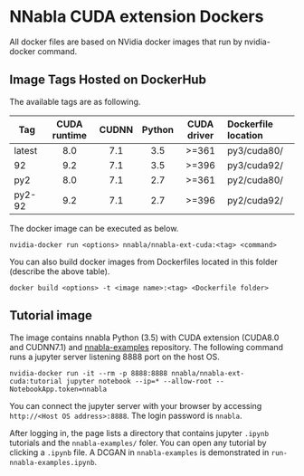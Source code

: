 # NNabla CUDA extension Dockers

All docker files are based on NVidia docker images
that run by nvidia-docker command.

## Image Tags Hosted on DockerHub

The available tags are as following.

| Tag    | CUDA runtime | CUDNN | Python | **CUDA driver** | Dockerfile location |
| ------ |:------------:|:-----:|:------:|:---------------:|:------------------- |
| latest | 8.0          | 7.1   | 3.5    | >=361           | py3/cuda80/         |
| 92     | 9.2          | 7.1   | 3.5    | >=396           | py3/cuda92/         |
| py2    | 8.0          | 7.1   | 2.7    | >=361           | py2/cuda80/         |
| py2-92 | 9.2          | 7.1   | 2.7    | >=396           | py2/cuda92/         |

The docker image can be executed as below.

```
nvidia-docker run <options> nnabla/nnabla-ext-cuda:<tag> <command>
```

You can also build docker images from Dockerfiles located in this folder (describe the above table).

```
docker build <options> -t <image name>:<tag> <Dockerfile folder>
```

## Tutorial image

The image contains nnabla Python (3.5)  with CUDA extension (CUDA8.0 and CUDNN7.1) and [nnabla-examples](https://github.com/nnabla-examples/) repository.
The following command runs a jupyter server listening 8888 port on the host OS.

```
nvidia-docker run -it --rm -p 8888:8888 nnabla/nnabla-ext-cuda:tutorial jupyter notebook --ip=* --allow-root --NotebookApp.token=nnabla
```

You can connect the jupyter server with your browser by accessing
`http://<Host OS address>:8888`. The login password is `nnabla`.

After logging in, the page lists a directory that contains jupyter `.ipynb` tutorials and the `nnabla-examples/` foler.
You can open any tutorial by clicking a `.ipynb` file.
A DCGAN in `nnabla-examples` is demonstrated in `run-nnabla-examples.ipynb`.
